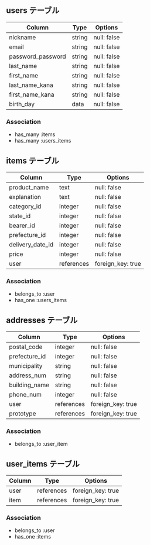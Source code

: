 ## users テーブル

| Column            | Type       | Options     |
| ----------------  | ---------- | ------------|
| nickname          | string     | null: false |
| email             | string     | null: false |
| password_password | string     | null: false |
| last_name         | string     | null: false |
| first_name        | string     | null: false |
| last_name_kana    | string     | null: false |
| first_name_kana   | string     | null: false |
| birth_day         | data       | null: false |


### Association

- has_many :items
- has_many :users_items


## items テーブル

| Column           | Type       | Options           |
| ---------------- | ---------- | ----------------- |
| product_name     | text       | null: false       |
| explanation      | text       | null: false       |
| category_id      | integer    | null: false       |
| state_id         | integer    | null: false       |
| bearer_id        | integer    | null: false       |
| prefecture_id    | integer    | null: false       |
| delivery_date_id | integer    | null: false       |
| price            | integer    | null: false       |
| user             | references | foreign_key: true |

### Association

- belongs_to :user
- has_one :users_items


## addresses テーブル

| Column        | Type       | Options           |
| ------------- | ---------- | ----------------- |
| postal_code   | integer    | null: false       |
| prefecture_id | integer    | null: false       |
| municipality  | string     | null: false       |
| address_num   | string     | null: false       |
| building_name | string     | null: false       |
| phone_num     | integer    | null: false       |
| user          | references | foreign_key: true |
| prototype     | references | foreign_key: true |

### Association

- belongs_to :user_item


## user_items テーブル

| Column        | Type       | Options           |
| ------------- | ---------- | ----------------- |
| user          | references | foreign_key: true |
| item          | references | foreign_key: true |

### Association

- belongs_to :user
- has_one :items
